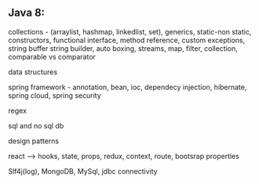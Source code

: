  
Java 8:
-------
collections - (arraylist, hashmap, linkedlist, set), generics, static-non static, constructors, functional interface, method reference, custom exceptions, string buffer string builder, auto boxing, streams, map, filter, collection, comparable vs comparator
 
data structures

spring framework - annotation, bean, ioc, dependecy injection, hibernate, spring cloud, spring security
 
regex
 
sql and no sql db
 
design patterns

react --> hooks, state, props, redux, context, route, bootsrap properties
 
Slf4j(log), MongoDB, MySql, jdbc connectivity
